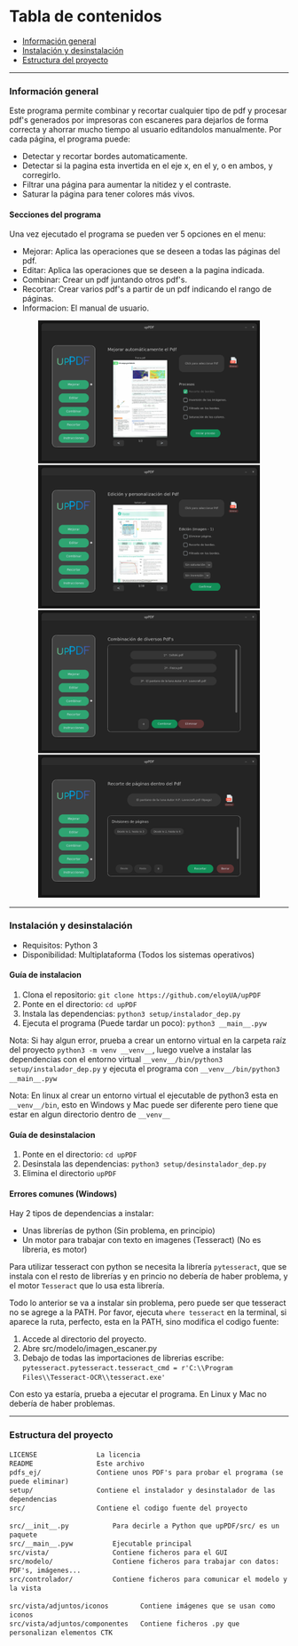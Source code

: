 # Tabla de contenidos
* [Información general](#información-general)
* [Instalación y desinstalación](#instalación-y-desinstalación)
* [Estructura del proyecto](#estructura-del-proyecto)
***

### Información general
Este programa permite combinar y recortar cualquier tipo de pdf y procesar pdf's
generados por impresoras con escaneres para dejarlos de forma correcta y ahorrar
mucho tiempo al usuario editandolos manualmente. Por cada página, el programa puede:

*   Detectar y recortar bordes automaticamente.
*   Detectar si la pagina esta invertida en el eje x, en el y, o en ambos, y corregirlo.
*   Filtrar una página para aumentar la nitidez y el contraste.
*   Saturar la página para tener colores más vivos.

#### Secciones del programa
Una vez ejecutado el programa se pueden ver 5 opciones en el menu:

*   Mejorar: Aplica las operaciones que se deseen a todas las páginas del pdf.
*   Editar: Aplica las operaciones que se deseen a la pagina indicada.
*   Combinar: Crear un pdf juntando otros pdf's.
*   Recortar: Crear varios pdf's a partir de un pdf indicando el rango de páginas.
*   Informacion: El manual de usuario.

<p align="center">
    <img src="imagenes/img-mejorar.png" width="400"/>
    <img src="imagenes/img-editar.png" width="400"/>
    <img src="imagenes/img-combinar.png" width="400"/>
    <img src="imagenes/img-recortar.png" width="400"/>
</p>

***

### Instalación y desinstalación
*   Requisitos: Python 3
*   Disponibilidad: Multiplataforma (Todos los sistemas operativos)

#### Guía de instalacion
1. Clona el repositorio: ` git clone https://github.com/eloyUA/upPDF `
2. Ponte en el directorio: ` cd upPDF `
3. Instala las dependencias: ` python3 setup/instalador_dep.py `
4. Ejecuta el programa (Puede tardar un poco): ` python3 __main__.pyw `

Nota: Si hay algun error, prueba a crear un entorno virtual en la carpeta raíz del 
proyecto ` python3 -m venv __venv__ `, luego vuelve a instalar las dependencias con
el entorno virtual ` __venv__/bin/python3 setup/instalador_dep.py ` y ejecuta el
programa con ` __venv__/bin/python3 __main__.pyw `

Nota: En linux al crear un entorno virtual el ejecutable de python3 esta en ` __venv__/bin `,
esto en Windows y Mac puede ser diferente pero tiene que estar en algun directorio dentro de
` __venv__ `

#### Guía de desinstalacion
1. Ponte en el directorio: ` cd upPDF `
2. Desinstala las dependencias: ` python3 setup/desinstalador_dep.py `
3. Elimina el directorio ` upPDF `

#### Errores comunes (Windows)
Hay 2 tipos de dependencias a instalar:
*   Unas librerías de python (Sin problema, en principio)
*   Un motor para trabajar con texto en imagenes (Tesseract) (No es libreria, es motor)

Para utilizar tesseract con python se necesita la librería ` pytesseract `,
que se instala con el resto de librerías y en princio no debería de haber
problema, y el motor ` Tesseract ` que lo usa esta librería.

Todo lo anterior se va a instalar sin problema, pero puede ser que tesseract
no se agrege a la PATH. Por favor, ejecuta ` where tesseract ` en la terminal,
si aparece la ruta, perfecto, esta en la PATH, sino modifica el codigo fuente:

1. Accede al directorio del proyecto.
2. Abre src/modelo/imagen_escaner.py
3. Debajo de todas las importaciones de librerias escribe:
``` pytesseract.pytesseract.tesseract_cmd = r'C:\\Program Files\\Tesseract-OCR\\tesseract.exe' ```

Con esto ya estaría, prueba a ejecutar el programa. En Linux y Mac no debería de
haber problemas.
***

### Estructura del proyecto
```
LICENSE               La licencia  
README                Este archivo  
pdfs_ej/              Contiene unos PDF's para probar el programa (se puede eliminar)  
setup/                Contiene el instalador y desinstalador de las dependencias
src/                  Contiene el codigo fuente del proyecto

src/__init__.py           Para decirle a Python que upPDF/src/ es un paquete  
src/__main__.pyw          Ejecutable principal  
src/vista/                Contiene ficheros para el GUI  
src/modelo/               Contiene ficheros para trabajar con datos: PDF's, imágenes...  
src/controlador/          Contiene ficheros para comunicar el modelo y la vista  

src/vista/adjuntos/iconos        Contiene imágenes que se usan como iconos  
src/vista/adjuntos/componentes   Contiene ficheros .py que personalizan elementos CTK  
```
